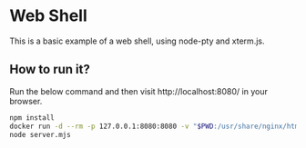 # Web Shell

This is a basic example of a web shell, using node-pty and xterm.js.

## How to run it?

Run the below command and then visit http://localhost:8080/ in your browser.

```bash
npm install
docker run -d --rm -p 127.0.0.1:8080:8080 -v "$PWD:/usr/share/nginx/html" --name web-shell nginxinc/nginx-unprivileged
node server.mjs
```
